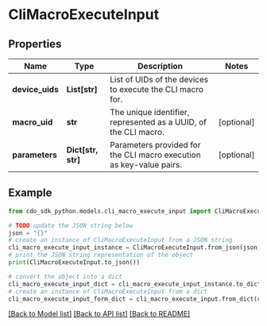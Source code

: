 # CliMacroExecuteInput


## Properties

Name | Type | Description | Notes
------------ | ------------- | ------------- | -------------
**device_uids** | **List[str]** | List of UIDs of the devices to execute the CLI macro for. | 
**macro_uid** | **str** | The unique identifier, represented as a UUID, of the CLI macro. | [optional] 
**parameters** | **Dict[str, str]** | Parameters provided for the CLI macro execution as key-value pairs. | [optional] 

## Example

```python
from cdo_sdk_python.models.cli_macro_execute_input import CliMacroExecuteInput

# TODO update the JSON string below
json = "{}"
# create an instance of CliMacroExecuteInput from a JSON string
cli_macro_execute_input_instance = CliMacroExecuteInput.from_json(json)
# print the JSON string representation of the object
print(CliMacroExecuteInput.to_json())

# convert the object into a dict
cli_macro_execute_input_dict = cli_macro_execute_input_instance.to_dict()
# create an instance of CliMacroExecuteInput from a dict
cli_macro_execute_input_form_dict = cli_macro_execute_input.from_dict(cli_macro_execute_input_dict)
```
[[Back to Model list]](../README.md#documentation-for-models) [[Back to API list]](../README.md#documentation-for-api-endpoints) [[Back to README]](../README.md)


